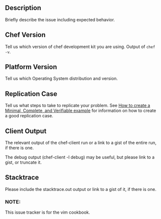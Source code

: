 ## Description

Briefly describe the issue including expected behavior.

## Chef Version

Tell us which version of chef development kit you are using.
Output of `chef -v`.

## Platform Version

Tell us which Operating System distribution and version.

## Replication Case

Tell us what steps to take to replicate your problem.  See [How to create a Minimal, Complete, and Verifiable example](https://stackoverflow.com/help/mcve)
for information on how to create a good replication case.

## Client Output

The relevant output of the chef-client run or a link to a gist of the entire run, if there is one.

The debug output (chef-client -l debug) may be useful, but please link to a gist, or truncate it.

## Stacktrace

Please include the stacktrace.out output or link to a gist of it, if there is one.

### NOTE:

This issue tracker is for the vim cookbook.
